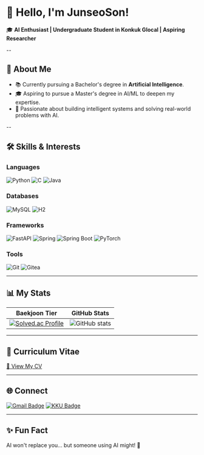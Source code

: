 # 👋 Hello, I'm JunseoSon!

🎓 **AI Enthusiast | Undergraduate Student in Konkuk Glocal | Aspiring Researcher**

--

## 🌟 About Me
- 📚 Currently pursuing a Bachelor's degree in **Artificial Intelligence**.
- 🎓 Aspiring to pursue a Master's degree in AI/ML to deepen my expertise.
- 🧠 Passionate about building intelligent systems and solving real-world problems with AI.

--

## 🛠️ Skills & Interests

### **Languages**
![Python](https://img.shields.io/badge/-Python-3776AB?style=flat-square&logo=Python&logoColor=white)
![C](https://img.shields.io/badge/-C-A8B9CC?style=flat-square&logo=C&logoColor=white)
![Java](https://img.shields.io/badge/-Java-007396?style=flat-square&logo=Java&logoColor=white)

### **Databases**
![MySQL](https://img.shields.io/badge/-MySQL-4479A1?style=flat-square&logo=MySQL&logoColor=white)
![H2](https://img.shields.io/badge/-H2-003366?style=flat-square&logo=H2&logoColor=white)

### **Frameworks**
![FastAPI](https://img.shields.io/badge/-FastAPI-009688?style=flat-square&logo=FastAPI&logoColor=white)
![Spring](https://img.shields.io/badge/-Spring-6DB33F?style=flat-square&logo=Spring&logoColor=white)
![Spring Boot](https://img.shields.io/badge/-Spring%20Boot-6DB33F?style=flat-square&logo=Spring-Boot&logoColor=white)
![PyTorch](https://img.shields.io/badge/-PyTorch-EE4C2C?style=flat-square&logo=PyTorch&logoColor=white)

### **Tools**
![Git](https://img.shields.io/badge/-Git-F05032?style=flat-square&logo=Git&logoColor=white)
![Gitea](https://img.shields.io/badge/-Gitea-609926?style=flat-square&logo=Gitea&logoColor=white)

---

## 📊 My Stats

| **Baekjoon Tier** | **GitHub Stats** |
|:------------------:|:----------------:|
| [![Solved.ac Profile](http://mazassumnida.wtf/api/v2/generate_badge?boj=plot1123)](https://solved.ac/plot1123/) | ![GitHub stats](https://github-readme-stats.vercel.app/api?username=Junseo1026&show_icons=true&theme=radical) |

---

## 📄 Curriculum Vitae
[📂 View My CV](https://github.com/Junseo1026/Junseo1026/blob/main/cv.pdf)

---

## 🌐 Connect
[![Gmail Badge](https://img.shields.io/badge/-gmail-D14836?style=flat-square&logo=Gmail&logoColor=white)](mailto:sonjunseo86@gmail.com) [![KKU Badge](https://img.shields.io/badge/-KKU-0056D2?style=flat-square&logo=Microsoft-Outlook&logoColor=white)](mailto:plot1124@kku.ac.kr)
<!-- - 💼 LinkedIn: [linkedin.com/in/yourprofile](https://linkedin.com/in/yourprofile) -->

---

## ✨ Fun Fact
AI won't replace you... but someone using AI might! 🤖
